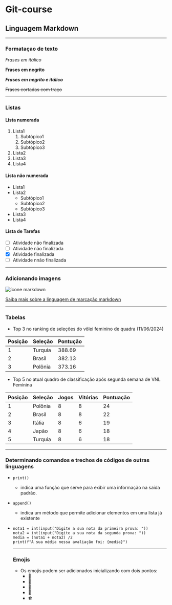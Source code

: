 # Git-course
## Linguagem Markdown

---

### Formataçao de texto

*Frases em itálico*

**Frases em negrito**

__*Frases em negrito e itálico*__

~~Frases cortadas com traço~~

---

### Listas

#### Lista numerada
1. Lista1
   1. Subtópico1
   2. Subtópico2
   3. Subtópico3
3. Lista2
4. Lista3
5. Lista4

#### Lista não numerada

* Lista1
* Lista2
   * Subtópico1
   *  Subtópico2
   *   Subtópico3
* Lista3
* Lista4

#### Lista de Tarefas

- [ ] Atividade não finalizada
- [ ] Atividade não finalizada
- [x] Atividade finalizada
- [ ] Atividade nnão finalizada
---
### Adicionando imagens

![ícone markdown](https://github.com/MariaJuliaGermano/git-course/assets/166447580/f60aa003-6477-44b0-acd5-4b0484e751a4)

[Saiba mais sobre a linguagem de marcação markdown](https://pt.wikipedia.org/wiki/Markdown#:~:text=Markdown%20%C3%A9%20uma%20linguagem%20simples,um%20editor%20de%20texto%20simples%20.)

---

### Tabelas

* Top 3 no ranking de seleções do vôlei feminino de quadra (11/06/2024)

Posição | Seleção | Pontução
---|---|---|
1 | Turquia | 388.69
2 | Brasil | 382.13
3 | Polônia | 373.16

*  Top 5 no atual quadro de classificação após segunda semana de VNL Feminina

Posição | Seleção | Jogos | Vitórias | Pontuação
---|---|---|---|---|
1 | Polônia | 8 | 8 | 24
2 | Brasil | 8 | 8 | 22
3 | Itália | 8 | 6 | 19
4 | Japão | 8 | 6 | 18
5 | Turquia | 8 | 6 | 18

---

### Determinando comandos e trechos de códigos de outras linguagens

* `print()`
   * indica uma função que serve para exibir uma informação na saída padrão.
* `append()`
   *  indica um método que permite adicionar elementos em uma lista já existente
* ```
  nota1 = int(input("Digite a sua nota da primeira prova: "))
  nota2 = int(input("Digite a sua nota da segunda prova: "))
  media = (nota1 + nota2) /2
  print(f"A sua média nessa avaliação foi: {media}")
  ```

  ---

  ### Emojis

  * Os emojis podem ser adicionados inicializando com dois pontos:
     * 🤙
     * 💝
     * 🏐
     * 🦶
     * ⚽
   
  
